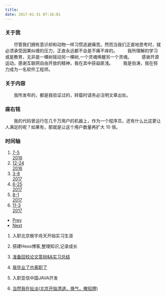 ```yaml
---
title: 
date: 2017-01-31 07:16:01
---
```


<link rel="stylesheet" type="text/css" href="../timeline/css/main.css" />
<link rel="stylesheet" type="text/css" href="../timeline/css/style.css">

### 关于我
　　尽管我们拥有意识却和动物一样习惯逃避痛苦。然而当我们正直地思考时，就必须承受因果纠缠的压力，正直永远都不会是不痛不痒的。
　　我所理解的学习或是教育，无非是一棵树摇动另一棵树,一个灵魂唤醒另一个灵魂。
　　感谢开源运动，感谢互联网自由开放的精神，我在其中获益匪浅。
　　我是伯涛，我在努力成为一名软件工程师。
### 关于内容
　　我所发布的，都是我验证过的，转载时请务必注明文章出处。 
### 座右铭
　　我的代码曾运行在几千万用户的机器上，作为一个程序员，还有什么比这更让人满足的呢？如果有，那就是让这个用户数量再扩大 10 倍。

### 时间轴

<div id="main"><section class="cd-horizontal-timeline"><div class="timeline"><div class="events-wrapper"><div class="events"><ol><li><a href="#0" data-date="05/07/2016" class="selected">7-5<div class="yearr">2016</div></a></li><li><a href="#0" data-date="24/12/2016">12-24<div class="yearr">2016</div></a></li><li><a href="#0" data-date="08/03/2017">3-8<div class="yearr">2017</div></a></li><li><a href="#0" data-date="25/06/2017">6-25<div class="yearr">2017</div></a></li><li><a href="#0" data-date="01/08/2017">8-1<div class="yearr">2017</div></a></li><li><a href="#0" data-date="03/11/2017">11-3<div class="yearr">2017</div></a></li></ol><span class="filling-line" aria-hidden="true"></span></div></div><ul class="cd-timeline-navigation"><li><a href="#0" class="prev inactive">Prev</a></li><li><a href="#0" class="next">Next</a></li></ul></div><div class="events-content"><ol><li class="selected" data-date="05/07/2016"><p>入职北京极宇舟天开始实习生涯</p></li><li data-date="24/12/2016"><p>搭建Hexo博客,整理知识,记录成长</p></li><li data-date="08/03/2017"><p><a href="http://imbotao.top/safe-and-sound.html">准备回校论文答辩&amp;&amp;实习总结</a></p></li><li data-date="25/06/2017"><p><a href="http://imbotao.top/graduated-and-quit.html">我毕业了也离职了</a></p></li><li data-date="01/08/2017"><p>入职亚信中国JAVA开发</p></li><li data-date="03/11/2017"><p><a href="http://imbotao.top/talk-nonsense.html">当然我在扯淡(北京开始清退，换气，撤招牌)</a></p></li></ol></div></section></div>
<script src="https://apps.bdimg.com/libs/jquery/2.1.1/jquery.min.js"></script>
<script src="../timeline/js/jquery.mobile.custom.min.js"></script>
<script src="../timeline/js/main.js"></script>